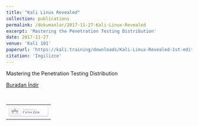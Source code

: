```yaml
---
title: "Kali Linux Revealed"
collection: publications
permalink: /dokumanlar/2017-11-27-Kali-Linux-Revealed
excerpt: 'Mastering the Penetration Testing Distribution'
date: 2017-11-27
venue: 'Kali 101'
paperurl: 'https://kali.training/downloads/Kali-Linux-Revealed-1st-edition.pdf'
citation: 'İngilizce'
---
```



Mastering the Penetration Testing Distribution

[Buradan İndir](https://kali.training/downloads/Kali-Linux-Revealed-1st-edition.pdf)

<br>

|   |
| ------------: |
| [![Fatih Zor](/images/yazarX.png)](http://www.fatihzor.com.tr)  |


